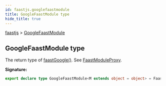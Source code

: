 ```yaml
---
id: faastjs.googlefaastmodule
title: GoogleFaastModule type
hide_title: true
---
```

[faastjs](./faastjs.md) &gt; [GoogleFaastModule](./faastjs.googlefaastmodule.md)

## GoogleFaastModule type

The return type of [faastGoogle()](./faastjs.faastgoogle.md)<!-- -->. See [FaastModuleProxy](./faastjs.faastmoduleproxy.md)<!-- -->.

<b>Signature:</b>

```typescript
export declare type GoogleFaastModule<M extends object = object> = FaastModuleProxy<M, GoogleOptions, GoogleState>;
```